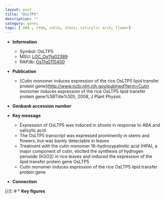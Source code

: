```yaml
---
layout: post
title: "OsLTP5"
description: ""
category: genes
tags: [ ABA , stem, cutin, shoot, salicylic acid, flower]
---
```


* **Information**  
    + Symbol: OsLTP5  
    + MSU: [LOC_Os11g02389](http://rice.plantbiology.msu.edu/cgi-bin/ORF_infopage.cgi?orf=LOC_Os11g02389)  
    + RAPdb: [Os11g0115400](http://rapdb.dna.affrc.go.jp/viewer/gbrowse_details/irgsp1?name=Os11g0115400)  

* **Publication**  
    + [Cutin monomer induces expression of the rice OsLTP5 lipid transfer protein gene](http://www.ncbi.nlm.nih.gov/pubmed?term=Cutin monomer induces expression of the rice OsLTP5 lipid transfer protein gene%5BTitle%5D), 2008, J Plant Physiol.

* **Genbank accession number**  

* **Key message**  
    + Expression of OsLTP5 was induced in shoots in response to ABA and salicylic acid
    + The OsLTP5 transcript was expressed prominently in stems and flowers, but was barely detectable in leaves
    + Treatment with the cutin monomer 16-hydroxypalmitic acid (HPA), a major component of cutin, elicited the synthesis of hydrogen peroxide (H2O2) in rice leaves and induced the expression of the lipid transfer protein gene OsLTP5
    + Cutin monomer induces expression of the rice OsLTP5 lipid transfer protein gene

* **Connection**  

[//]: # * **Key figures**  


